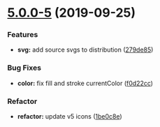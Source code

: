 # [5.0.0-5](https://github.com/ionic-team/ionicons/compare/v5.0.0-4...v5.0.0-5) (2019-09-25)


### Features

* **svg:** add source svgs to distribution ([279de85](https://github.com/ionic-team/ionicons/commit/279de85))


### Bug Fixes

* **color:** fix fill and stroke currentColor ([f0d22cc](https://github.com/ionic-team/ionicons/commit/f0d22cc))


### Refactor

* **refactor:** update v5 icons ([1be0c8e](https://github.com/ionic-team/ionicons/commit/1be0c8eb219c76b18baba25596251cdec78ac9b4))

